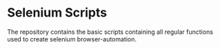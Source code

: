 # Selenium Scripts

The repository contains the basic scripts containing all regular functions used to create selenium browser-automation.
